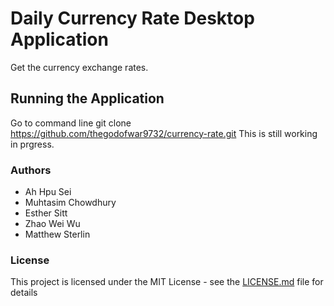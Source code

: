 # Daily Currency Rate Desktop Application
Get the currency exchange rates.

## Running the Application
Go to command line 
git clone https://github.com/thegodofwar9732/currency-rate.git
This is still working in prgress.

### Authors
- Ah Hpu Sei
- Muhtasim Chowdhury
- Esther Sitt
- Zhao Wei Wu 
- Matthew Sterlin

### License
This project is licensed under the MIT License - see the [LICENSE.md](LICENSE.md) file for details

